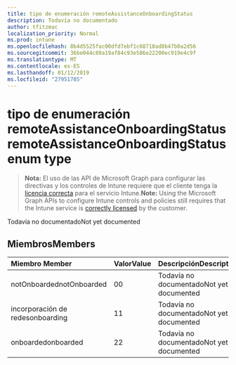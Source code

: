 ```yaml
---
title: tipo de enumeración remoteAssistanceOnboardingStatus
description: Todavía no documentado
author: tfitzmac
localization_priority: Normal
ms.prod: intune
ms.openlocfilehash: 8b4d5525fac00dfd7ebf1c68718ad8b47b0a2d56
ms.sourcegitcommit: 36be044c89a19af84c93e586e22200ec919e4c9f
ms.translationtype: MT
ms.contentlocale: es-ES
ms.lasthandoff: 01/12/2019
ms.locfileid: "27951785"
---
```

# <a name="remoteassistanceonboardingstatus-enum-type"></a><span data-ttu-id="ab168-103">tipo de enumeración remoteAssistanceOnboardingStatus</span><span class="sxs-lookup"><span data-stu-id="ab168-103">remoteAssistanceOnboardingStatus enum type</span></span>

> <span data-ttu-id="ab168-104">**Nota:** El uso de las API de Microsoft Graph para configurar las directivas y los controles de Intune requiere que el cliente tenga la [licencia correcta](https://go.microsoft.com/fwlink/?linkid=839381) para el servicio Intune.</span><span class="sxs-lookup"><span data-stu-id="ab168-104">**Note:** Using the Microsoft Graph APIs to configure Intune controls and policies still requires that the Intune service is [correctly licensed](https://go.microsoft.com/fwlink/?linkid=839381) by the customer.</span></span>

<span data-ttu-id="ab168-105">Todavía no documentado</span><span class="sxs-lookup"><span data-stu-id="ab168-105">Not yet documented</span></span>
## <a name="members"></a><span data-ttu-id="ab168-106">Miembros</span><span class="sxs-lookup"><span data-stu-id="ab168-106">Members</span></span>
|<span data-ttu-id="ab168-107">Miembro	</span><span class="sxs-lookup"><span data-stu-id="ab168-107">Member</span></span>|<span data-ttu-id="ab168-108">Valor</span><span class="sxs-lookup"><span data-stu-id="ab168-108">Value</span></span>|<span data-ttu-id="ab168-109">Descripción</span><span class="sxs-lookup"><span data-stu-id="ab168-109">Description</span></span>|
|:---|:---|:---|
|<span data-ttu-id="ab168-110">notOnboarded</span><span class="sxs-lookup"><span data-stu-id="ab168-110">notOnboarded</span></span>|<span data-ttu-id="ab168-111">0</span><span class="sxs-lookup"><span data-stu-id="ab168-111">0</span></span>|<span data-ttu-id="ab168-112">Todavía no documentado</span><span class="sxs-lookup"><span data-stu-id="ab168-112">Not yet documented</span></span>|
|<span data-ttu-id="ab168-113">incorporación de redes</span><span class="sxs-lookup"><span data-stu-id="ab168-113">onboarding</span></span>|<span data-ttu-id="ab168-114">1</span><span class="sxs-lookup"><span data-stu-id="ab168-114">1</span></span>|<span data-ttu-id="ab168-115">Todavía no documentado</span><span class="sxs-lookup"><span data-stu-id="ab168-115">Not yet documented</span></span>|
|<span data-ttu-id="ab168-116">onboarded</span><span class="sxs-lookup"><span data-stu-id="ab168-116">onboarded</span></span>|<span data-ttu-id="ab168-117">2</span><span class="sxs-lookup"><span data-stu-id="ab168-117">2</span></span>|<span data-ttu-id="ab168-118">Todavía no documentado</span><span class="sxs-lookup"><span data-stu-id="ab168-118">Not yet documented</span></span>|



